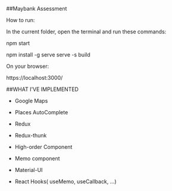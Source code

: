 ##Maybank Assessment

How to run:

In the current folder, open the terminal and run these commands:

npm start 


npm install -g serve
serve -s build


On your browser:

https://localhost:3000/


##WHAT I'VE IMPLEMENTED

- Google Maps

- Places AutoComplete

- Redux

- Redux-thunk

- High-order Component

- Memo component

- Material-UI

- React Hooks( useMemo, useCallback, ...)